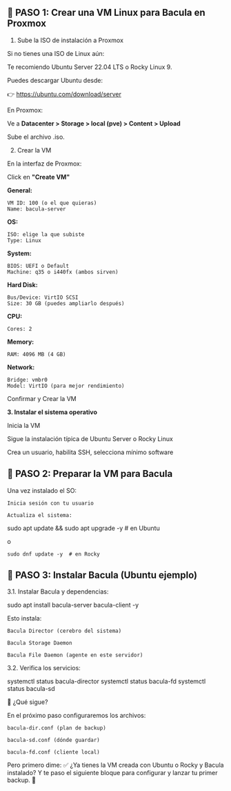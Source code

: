 🔹 PASO 1: Crear una VM Linux para Bacula en Proxmox
---

1. Sube la ISO de instalación a Proxmox

Si no tienes una ISO de Linux aún:

Te recomiendo Ubuntu Server 22.04 LTS o Rocky Linux 9.

Puedes descargar Ubuntu desde:
    
👉 https://ubuntu.com/download/server

En Proxmox:

Ve a **Datacenter > Storage > local (pve) > Content > Upload**

Sube el archivo .iso.

2. Crear la VM

En la interfaz de Proxmox:

Click en **"Create VM"**

**General:**
```
VM ID: 100 (o el que quieras)
Name: bacula-server
```
**OS:**
```
ISO: elige la que subiste
Type: Linux
```
**System:**
```
BIOS: UEFI o Default
Machine: q35 o i440fx (ambos sirven)
```
**Hard Disk:**
```
Bus/Device: VirtIO SCSI
Size: 30 GB (puedes ampliarlo después)
```
**CPU:**
```
Cores: 2
```
**Memory:**
```
RAM: 4096 MB (4 GB)
```
**Network:**
```
Bridge: vmbr0
Model: VirtIO (para mejor rendimiento)
```
Confirmar y Crear la VM

**3. Instalar el sistema operativo**

Inicia la VM

Sigue la instalación típica de Ubuntu Server o Rocky Linux

Crea un usuario, habilita SSH, selecciona mínimo software

🔹 PASO 2: Preparar la VM para Bacula
---
Una vez instalado el SO:

    Inicia sesión con tu usuario

    Actualiza el sistema:

sudo apt update && sudo apt upgrade -y  # en Ubuntu

o

    sudo dnf update -y  # en Rocky

🔹 PASO 3: Instalar Bacula (Ubuntu ejemplo)
---

3.1. Instalar Bacula y dependencias:

sudo apt install bacula-server bacula-client -y

Esto instala:

    Bacula Director (cerebro del sistema)

    Bacula Storage Daemon

    Bacula File Daemon (agente en este servidor)

3.2. Verifica los servicios:

systemctl status bacula-director
systemctl status bacula-fd
systemctl status bacula-sd

🔹 ¿Qué sigue?

En el próximo paso configuraremos los archivos:

    bacula-dir.conf (plan de backup)

    bacula-sd.conf (dónde guardar)

    bacula-fd.conf (cliente local)

Pero primero dime: ✅ ¿Ya tienes la VM creada con Ubuntu o Rocky y Bacula instalado? Y te paso el siguiente bloque para configurar y lanzar tu primer backup. 🚀
